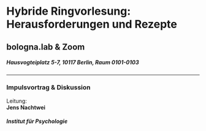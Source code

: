 # Hybride Ringvorlesung: Herausforderungen und Rezepte  
## bologna.lab & Zoom
##### Hausvogteiplatz 5-7, 10117 Berlin, Raum 0101-0103 
--- 
### Impulsvortrag & Diskussion 
Leitung: \
**Jens Nachtwei**  
##### Institut für Psychologie 
